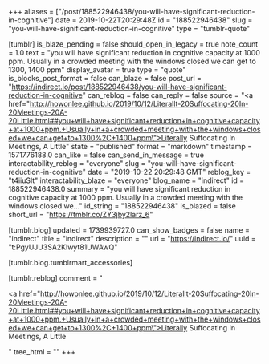 +++
aliases = ["/post/188522946438/you-will-have-significant-reduction-in-cognitive"]
date = 2019-10-22T20:29:48Z
id = "188522946438"
slug = "you-will-have-significant-reduction-in-cognitive"
type = "tumblr-quote"

[tumblr]
is_blaze_pending = false
should_open_in_legacy = true
note_count = 1.0
text = "you will have significant reduction in cognitive capacity at 1000 ppm. Usually in a crowded meeting with the windows closed we can get to 1300, 1400 ppm"
display_avatar = true
type = "quote"
is_blocks_post_format = false
can_blaze = false
post_url = "https://indirect.io/post/188522946438/you-will-have-significant-reduction-in-cognitive"
can_reblog = false
can_reply = false
source = "<a href=\"http://howonlee.github.io/2019/10/12/Literallt-20Suffocating-20In-20Meetings-20A-20Little.html##you+will+have+significant+reduction+in+cognitive+capacity+at+1000+ppm.+Usually+in+a+crowded+meeting+with+the+windows+closed+we+can+get+to+1300%2C+1400+ppm\">Literally Suffocating In Meetings, A Little</a>"
state = "published"
format = "markdown"
timestamp = 1571776188.0
can_like = false
can_send_in_message = true
interactability_reblog = "everyone"
slug = "you-will-have-significant-reduction-in-cognitive"
date = "2019-10-22 20:29:48 GMT"
reblog_key = "t4iiuSlt"
interactability_blaze = "everyone"
blog_name = "indirect"
id = 188522946438.0
summary = "you will have significant reduction in cognitive capacity at 1000 ppm. Usually in a crowded meeting with the windows closed we..."
id_string = "188522946438"
is_blazed = false
short_url = "https://tmblr.co/ZY3jby2larz_6"

[tumblr.blog]
updated = 1739939727.0
can_show_badges = false
name = "indirect"
title = "indirect"
description = ""
url = "https://indirect.io/"
uuid = "t:PgyUJU3SA2Klwyt81UWAwQ"

[tumblr.blog.tumblrmart_accessories]

[tumblr.reblog]
comment = "<p><a href=\"http://howonlee.github.io/2019/10/12/Literallt-20Suffocating-20In-20Meetings-20A-20Little.html##you+will+have+significant+reduction+in+cognitive+capacity+at+1000+ppm.+Usually+in+a+crowded+meeting+with+the+windows+closed+we+can+get+to+1300%2C+1400+ppm\">Literally Suffocating In Meetings, A Little</a></p>"
tree_html = ""
+++
